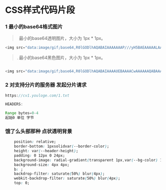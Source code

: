 # CSS样式代码片段

### 1 最小的base64格式图片

> ![s](data:image/gif;base64,R0lGODlhAQABAIAAAAAAAP///yH5BAEAAAAALAAAAAABAAEAAAIBRAA7 ':size=16') 最小的base64透明图片，大小为 1px * 1px。

``` js
<img src="data:image/gif;base64,R0lGODlhAQABAIAAAAAAAP///yH5BAEAAAAALAAAAAABAAEAAAIBRAA7">
```

> ![s](data:image/gif;base64,R0lGODlhAQABAIAAAAUEBAAAACwAAAAAAQABAAACAkQBADs= ':size=16') 最小的base64黑色图片，大小为 1px * 1px。


``` js

<img src="data:image/gif;base64,R0lGODlhAQABAIAAAAUEBAAAACwAAAAAAQABAAACAkQBADs=">

```


### 2 对支持分片的服务器 发起分片请求

``` js
https://cv1.youloge.com/1.txt

HEADERS:

Range bytes=0-4
起始0 单位 字节
```
### 饿了么头部那种 点状透明背景
``` css
    position: relative;
    border-bottom: 1pxsolidvar(--border-color);
    height: var(--header-height);
    padding: 0 12px 0 24px;
    background-image: radial-gradient(transparent 1px,var(--bg-color) 1px);
    background-size: 4px 4px;
    b: ;
    backdrop-filter: saturate(50%) blur(4px);
    webkit-backdrop-filter: saturate(50%) blur(4px);
    top: 0;
```